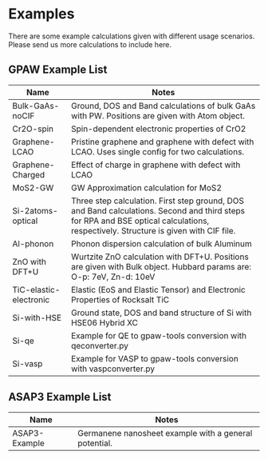 # Examples

There are some example calculations given with different usage scenarios. Please send us more calculations to include here.

## GPAW Example List

| Name              | Notes  | 
| ----------------- | ------ |
| Bulk-GaAs-noCIF   | Ground, DOS and Band calculations of bulk GaAs with PW. Positions are given with Atom object.          |
| Cr2O-spin         |Spin-dependent electronic properties of CrO2 |
| Graphene-LCAO     | Pristine graphene and graphene with defect with LCAO. Uses single config for two calculations. |
| Graphene-Charged  | Effect of charge in graphene with defect with LCAO  |
| MoS2-GW           | GW Approximation calculation for MoS2 |
| Si-2atoms-optical | Three step calculation. First step ground, DOS and Band calculations. Second and third steps for RPA and BSE optical calculations, respectively. Structure is given with CIF file. |
| Al-phonon         | Phonon dispersion calculation of bulk Aluminum |
| ZnO with DFT+U    | Wurtzite ZnO calculation with DFT+U. Positions are given with Bulk object. Hubbard params are: O-p: 7eV, Zn-d: 10eV|
| TiC-elastic-electronic | Elastic (EoS and Elastic Tensor) and Electronic Properties of Rocksalt TiC |
| Si-with-HSE | Ground state, DOS and band structure of Si with HSE06 Hybrid XC |
| Si-qe       | Example for QE to gpaw-tools conversion with qeconverter.py |
| Si-vasp       | Example for VASP to gpaw-tools conversion with vaspconverter.py |


## ASAP3 Example List

| Name              | Notes  | 
| ----------------- | ------ |
| ASAP3-Example     | Germanene nanosheet example with a general potential.          |
